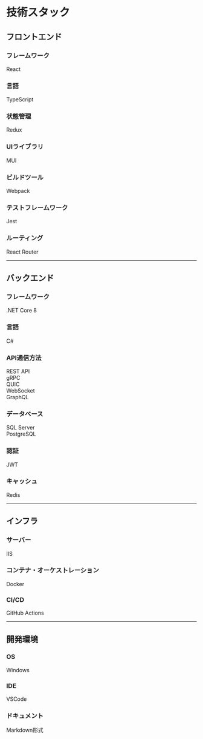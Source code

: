 # 技術スタック

## フロントエンド

### フレームワーク
React

### 言語
TypeScript

### 状態管理
Redux

### UIライブラリ
MUI

### ビルドツール
Webpack

### テストフレームワーク
Jest

### ルーティング
React Router

--- 

## バックエンド

### フレームワーク
.NET Core 8

### 言語
C#

### API通信方法
REST API  
gRPC  
QUIC  
WebSocket  
GraphQL

### データベース
SQL Server  
PostgreSQL

### 認証
JWT  

### キャッシュ
Redis

---

## インフラ

### サーバー
IIS

### コンテナ・オーケストレーション
Docker  

### CI/CD
GitHub Actions  

--- 

## 開発環境

### OS
Windows

### IDE
VSCode

### ドキュメント
Markdown形式